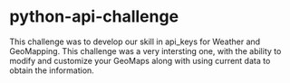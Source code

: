 # python-api-challenge
This challenge was to develop our skill in api_keys for Weather and GeoMapping.  This challenge was a very intersting one, with the ability to modify and customize your GeoMaps along with using current data to obtain the information.
